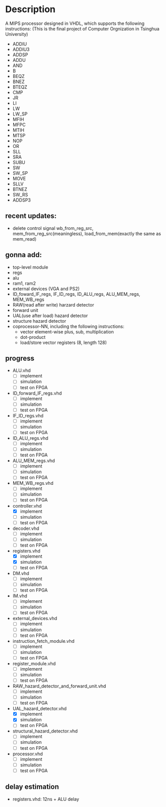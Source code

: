 # Description
A MIPS processor designed in VHDL, which supports the following instructions: (This is the final project of Computer Orgnization in Tsinghua University)

- ADDIU 
- ADDIU3
- ADDSP
- ADDU
- AND
- B
- BEQZ
- BNEZ
- BTEQZ
- CMP
- JR
- LI
- LW
- LW_SP
- MFIH
- MFPC
- MTIH
- MTSP
- NOP
- OR
- SLL
- SRA
- SUBU
- SW
- SW_SP
- MOVE	
- SLLV	
- BTNEZ	
- SW_RS	
- ADDSP3

## recent updates:
- delete control signal wb_from_reg_src, mem_from_reg_src(meaningless), load_from_mem(exactly the same as mem_read)

## gonna add:
- top-level module
- regs
- alu
- ram1, ram2
- external devices (VGA and PS2)
- ID_foward_IF_regs, IF_ID_regs, ID_ALU_regs, ALU_MEM_regs, MEM_WB_regs
- RAW(read after write) harzard detector 
- forward unit
- UAL(use after load) hazard detector
- structure hazard detector
- coprocessor-NN, including the following instructions:
	* vector element-wise plus, sub, multiplication
	* dot-product
	* load/store vector registers (8, length 128)

## progress
- ALU.vhd
	* [ ] implement 
	* [ ] simulation
	* [ ] test on FPGA
- ID_forward_IF_regs.vhd
	* [ ] implement 
	* [ ] simulation
	* [ ] test on FPGA
- IF_ID_regs.vhd
	* [ ] implement 
	* [ ] simulation
	* [ ] test on FPGA
- ID_ALU_regs.vhd
	* [ ] implement 
	* [ ] simulation
	* [ ] test on FPGA
- ALU_MEM_regs.vhd
	* [ ] implement 
	* [ ] simulation
	* [ ] test on FPGA
- MEM_WB_regs.vhd
	* [ ] implement 
	* [ ] simulation
	* [ ] test on FPGA
- controller.vhd
	* [x] implement 
	* [ ] simulation
	* [ ] test on FPGA
- decoder.vhd
	* [ ] implement 
	* [ ] simulation
	* [ ] test on FPGA
- registers.vhd
	* [x] implement 
	* [x] simulation
	* [ ] test on FPGA
- DM.vhd
	* [ ] implement 
	* [ ] simulation
	* [ ] test on FPGA
- IM.vhd
	* [ ] implement 
	* [ ] simulation
	* [ ] test on FPGA
- external_devices.vhd
	* [ ] implement 
	* [ ] simulation
	* [ ] test on FPGA
- instruction_fetch_module.vhd
	* [ ] implement 
	* [ ] simulation
	* [ ] test on FPGA
- register_module.vhd
	* [ ] implement 
	* [ ] simulation
	* [ ] test on FPGA
- RAW_hazard_detector_and_forward_unit.vhd
	* [ ] implement 
	* [ ] simulation
	* [ ] test on FPGA
- UAL_hazard_detector.vhd
	* [x] implement 
	* [x] simulation
	* [ ] test on FPGA
- structural_hazard_detector.vhd
	* [ ] implement 
	* [ ] simulation
	* [ ] test on FPGA
- processor.vhd
	* [ ] implement 
	* [ ] simulation
	* [ ] test on FPGA

## delay estimation
- registers.vhd: 12ns + ALU delay

